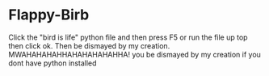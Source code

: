 # Flappy-Birb
Click the "bird is life" python file and then press F5 or run the file up top then click ok. Then be dismayed by my creation. MWAHAHAHAHHAHAHAHAHAHHA!
you be dismayed by my creation if you dont have python installed
